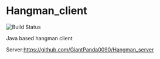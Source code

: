 # Hangman_client 
![Build Status](https://travis-ci.org/GiantPanda0090/Hangman_client.svg?branch=master)


Java based hangman client

Server:https://github.com/GiantPanda0090/Hangman_server
